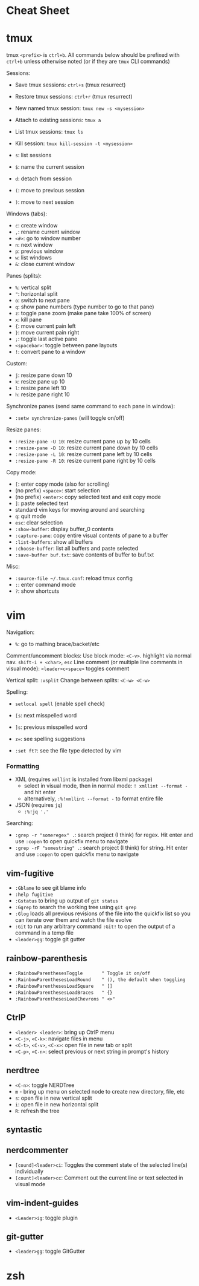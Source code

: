 Cheat Sheet
===========================
# tmux
tmux `<prefix>` is `ctrl+b`. All commands below should be prefixed with `ctrl+b`
unless otherwise noted (or if they are `tmux` CLI commands)

Sessions:
* Save tmux sessions: `ctrl+s` (tmux resurrect)
* Restore tmux sessions: `ctrl+r` (tmux resurrect)
* New named tmux session: `tmux new -s <mysession>`
* Attach to existing sessions: `tmux a`
* List tmux sessions: `tmux ls`
* Kill session: `tmux kill-session -t <mysession>`

* `s`: list sessions
* `$`: name the current session
* `d`: detach from session
* `(`: move to previous session
* `)`: move to next session

Windows (tabs):
* `c`: create window
* `,`: rename current window
* `<#>`: go to window number
* `n`: next window
* `p`: previous window
* `w`: list windows
* `&`: close current window

Panes (splits):
* `%`: vertical split
* `"`: horizontal split
* `o`: switch to next pane
* `q`: show pane numbers (type number to go to that pane)
* `z`: toggle pane zoom (make pane take 100% of screen)
* `x`: kill pane
* `{`: move current pain left
* `}`: move current pain right
* `;`: toggle last active pane
* `<spacebar>`: toggle between pane layouts
* `!`: convert pane to a window

Custom:
* `j`: resize pane down 10
* `k`: resize pane up 10
* `l`: resize pane left 10
* `h`: resize pane right 10

Synchronize panes (send same command to each pane in window):
* `:setw synchronize-panes` (will toggle on/off)

Resize panes:
* `:resize-pane -U 10`: resize current pane up by 10 cells
* `:resize-pane -D 10`: resize current pane down by 10 cells
* `:resize-pane -L 10`: resize current pane left by 10 cells
* `:resize-pane -R 10`: resize current pane right by 10 cells

Copy mode:
* `[`: enter copy mode (also for scrolling)
* (no prefix) `<space>`: start selection
* (no prefix) `<enter>`: copy selected text and exit copy mode
* `]`: paste selected text
* standard vim keys for moving around and searching
* `q`: quit mode
* `esc`: clear selection
* `:show-buffer`: display buffer_0 contents
* `:capture-pane`: copy entire visual contents of pane to a buffer
* `:list-buffers`: show all buffers
* `:choose-buffer`: list all buffers and paste selected
* `:save-buffer buf.txt`: save contents of buffer to buf.txt

Misc:
* `:source-file ~/.tmux.conf`: reload tmux config
* `:`: enter command mode
* `?`: show shortcuts

# vim
Navigation:
* `%`: go to mathing brace/backet/etc

Comment/uncomment blocks:
Use block mode: `<C-v>`. highlight via normal nav. `shift-i + <char>`, `esc`
Line comment (or multiple line comments in visual mode): `<leader>c<space>`
toggles comment

Vertical split: `:vsplit`
Change between splits: `<C-w> <C-w>`

Spelling:
* `setlocal spell` (enable spell check)
* `[s`: next misspelled word
* `]s`: previous misspelled word
* `z=`: see spelling suggestions

* `:set ft?`: see the file type detected by vim

### Formatting
* XML (requires `xmllint` is installed from libxml package)
  * select in visual mode, then in normal mode: `! xmllint --format -` and hit enter
  * alternatively, `:%!xmllint --format -` to format entire file
* JSON (requires `jq`)
  * `:%!jq '.'`

Searching:
* `:grep -r "someregex" .`: search project (I think) for regex. Hit enter and
use `:copen` to open quickfix menu to navigate
* `:grep -rF "somestring" .`: search project (I think) for string. Hit enter and
use `:copen` to open quickfix menu to navigate

## vim-fugitive
* `:Gblame` to see git blame info
* `:help fugitive`
* `:Gstatus` to bring up output of `git status`
* `:Ggrep` to search the working tree using `git grep`
* `:Glog` loads all previous revisions of the file into the quickfix list so you
    can iterate over them and watch the file evolve
* `:Git` to run any arbitrary command `:Git!` to open the output of a command
    in a temp file
* `<leader>gg`: toggle git gutter

## rainbow-parenthesis
* `:RainbowParenthesesToggle       " Toggle it on/off`
* `:RainbowParenthesesLoadRound    " (), the default when toggling`
* `:RainbowParenthesesLoadSquare   " []`
* `:RainbowParenthesesLoadBraces   " {}`
* `:RainbowParenthesesLoadChevrons " <>"`

## CtrlP
* `<leader> <leader>`: bring up CtrlP menu
* `<C-j>`, `<C-k>`: navigate files in menu
* `<C-t>`, `<C-v>`, `<C-x>`: open file in new tab or split
* `<C-p>`, `<C-n>`: select previous or next string in prompt's history

## nerdtree
* `<C-n>`: toggle NERDTree
* `m` - bring up menu on selected node to create new directory, file, etc
* `s`: open file in new vertical split
* `i`: open file in new horizontal split
* `R`: refresh the tree

## syntastic

## nerdcommenter
* `[cound]<leader>ci`: Toggles the comment state of the selected line(s) individually
* `[count]<leader>cc`: Comment out the current line or text selected in visual mode

## vim-indent-guides
* `<Leader>ig`: toggle plugin

## git-gutter
* `<leader>gg`: toggle GitGutter

# zsh
